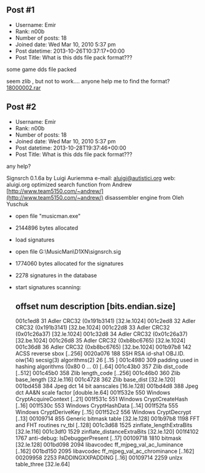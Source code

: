 ## Post #1
- Username: Emir
- Rank: n00b
- Number of posts: 18
- Joined date: Wed Mar 10, 2010 5:37 pm
- Post datetime: 2013-10-26T10:37:17+00:00
- Post Title: What is this dds file pack format???

some game dds file packed

seem zlib , but not to work....
anyone help me to find the format?
[18000002.rar](https://xentaxbackup.github.io/file/6733_18000002.rar)
## Post #2
- Username: Emir
- Rank: n00b
- Number of posts: 18
- Joined date: Wed Mar 10, 2010 5:37 pm
- Post datetime: 2013-10-28T19:37:46+00:00
- Post Title: What is this dds file pack format???

any help?

Signsrch 0.1.6a
by Luigi Auriemma
e-mail: [aluigi@autistici.org](mailto:aluigi@autistici.org)
web:    aluigi.org
  optimized search function from Andrew [http://www.team5150.com/~andrew/](http://www.team5150.com/~andrew/)
  disassembler engine from Oleh Yuschuk

- open file "musicman.exe"
- 2144896 bytes allocated
- load signatures
- open file G:\MusicMan\D1XN\signsrch.sig
- 1774060 bytes allocated for the signatures
- 2278 signatures in the database
- start signatures scanning:

  offset   num  description [bits.endian.size]
  --------------------------------------------
  001c1ed8 31   Adler CRC32 (0x191b3141) [32.le.1024]
  001c2ed8 32   Adler CRC32 (0x191b3141) [32.be.1024]
  001c22d8 33   Adler CRC32 (0x01c26a37) [32.le.1024]
  001c32d8 34   Adler CRC32 (0x01c26a37) [32.be.1024]
  001c26d8 35   Adler CRC32 (0xb8bc6765) [32.le.1024]
  001c36d8 36   Adler CRC32 (0xb8bc6765) [32.be.1024]
  001b97b8 142  ACSS reverse sbox [..256]
  0020a076 188  SSH RSA id-sha1 OBJ.ID. oiw(14) secsig(3) algorithms(2) 26 [..15
]
  001c4980 309  padding used in hashing algorithms (0x80 0 ... 0) [..64]
  001c43b0 357  Zlib dist_code [..512]
  001c45b0 358  Zlib length_code [..256]
  001c46b0 360  Zlib base_length [32.le.116]
  001c4728 362  Zlib base_dist [32.le.120]
  001bd458 384  Jpeg dct 14 bit aanscales [16.le.128]
  001bd4d8 388  Jpeg dct AA&N scale factor [double.le.64]
  001f532e 550  Windows CryptAcquireContext [..21]
  001f531c 551  Windows CryptCreateHash [..16]
  001f530c 553  Windows CryptHashData [..14]
  001f52fa 555  Windows CryptDeriveKey [..15]
  001f52c2 556  Windows CryptDecrypt [..13]
  00109714 855  Generic bitmask table [32.le.128]
  001b97b8 1198 FFT and FHT routines rv_tbl [..128]
  001c3d68 1525 zinflate_lengthExtraBits [32.le.116]
  001c3df0 1529 zinflate_distanceExtraBits [32.le.120]
  001f4102 1767 anti-debug: IsDebuggerPresent [..17]
  00109718 1810 bitmask [32.le.128]
  001bd098 2094 libavcodec ff_mjpeg_val_ac_luminance [..162]
  001bd150 2095 libavcodec ff_mjpeg_val_ac_chrominance [..162]
  00209958 2253 PADDINGXXPADDING [..16]
  00109714 2259 unlzx table_three [32.le.64]
